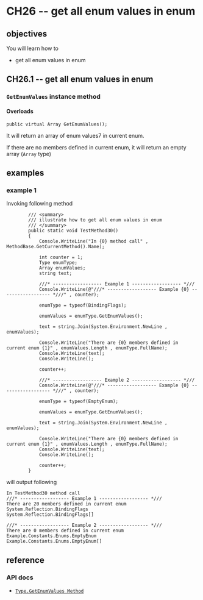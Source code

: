 # CH26 -- get all enum values in enum
## objectives
You will learn how to

+ get all enum values in enum

## CH26.1 -- get all enum values in enum
### `GetEnumValues` instance method
#### Overloads
```
public virtual Array GetEnumValues();
```

It will return an array of enum values7 in current enum.

If there are no members defined in current enum, it will return an empty array (`Array` type)

## examples
### example 1
Invoking following method

```
        /// <summary>
        /// illustrate how to get all enum values in enum
        /// </summary>
        public static void TestMethod30()
        {
            Console.WriteLine("In {0} method call" , MethodBase.GetCurrentMethod().Name);

            int counter = 1;
            Type enumType;
            Array enumValues;
            string text;

            ///* ------------------ Example 1 ------------------ *///
            Console.WriteLine(@"///* ------------------ Example {0} ------------------ *///" , counter);

            enumType = typeof(BindingFlags);

            enumValues = enumType.GetEnumValues();

            text = string.Join(System.Environment.NewLine , enumValues);

            Console.WriteLine("There are {0} members defined in current enum {1}" , enumValues.Length , enumType.FullName);
            Console.WriteLine(text);
            Console.WriteLine();

            counter++;

            ///* ------------------ Example 2 ------------------ *///
            Console.WriteLine(@"///* ------------------ Example {0} ------------------ *///" , counter);

            enumType = typeof(EmptyEnum);

            enumValues = enumType.GetEnumValues();

            text = string.Join(System.Environment.NewLine , enumValues);

            Console.WriteLine("There are {0} members defined in current enum {1}" , enumValues.Length , enumType.FullName);
            Console.WriteLine(text);
            Console.WriteLine();

            counter++;
        }
```

will output following

```
In TestMethod30 method call
///* ------------------ Example 1 ------------------ *///
There are 20 members defined in current enum System.Reflection.BindingFlags
System.Reflection.BindingFlags[]

///* ------------------ Example 2 ------------------ *///
There are 0 members defined in current enum Example.Constants.Enums.EmptyEnum
Example.Constants.Enums.EmptyEnum[]

```

## reference
### API docs
+ [`Type.GetEnumValues Method`](https://learn.microsoft.com/en-us/dotnet/api/system.type.getenumvalues?view=net-8.0)